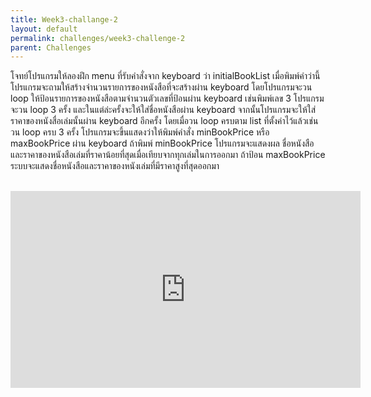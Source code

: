 ```yaml
---
title: Week3-challange-2
layout: default
permalink: challenges/week3-challenge-2
parent: Challenges
---
```



โจทย์โปรแกรมให้ลองฝึก
menu ที่รับคำสั่งจาก keyboard ว่า initialBookList เมื่อพิมพ์คำว่านี้โปรแกรมจะถามให้สร้างจำนวนรายการของหนังสือที่จะสร้างผ่าน keyboard โดยโปรแกรมจะวน loop ให้ป้อนรายการของหนังสือตามจำนวนตัวเลขที่ป้อนผ่าน keyboard เช่นพิมพ์เลข 3 โปรแกรมจะวน loop 3 ครั้ง และในแต่ล่ะครั้งจะให้ใส่ชื่อหนังสือผ่าน keyboard จากนั้นโปรแกรมจะให้ใส่ราคาของหนังสื่อเล่มนั้นผ่าน keyboard อีกครั้ง  โดยเมื่อวน loop ครบตาม list ที่ตั้งค่าไว้แล้วเช่นวน loop ครบ 3 ครั้ง โปรแกรมจะขึ้นแสดงว่าให้พิมพ์คำสั่ง minBookPrice หรือ maxBookPrice ผ่าน keyboard ถ้าพิมพ์ minBookPrice โปรแกรมจะแสดงผล ชื่อหนังสือและราคาของหนังสือเล่มที่ราคาน้อยที่สุดเมื่อเทียบจากทุกเล่มในการออกมา ถ้าป้อน maxBookPrice ระบบจะแสดงชื่อหนังสือและราคาของหนังเล่มที่มีราคาสูงที่สุดออกมา


<br>
<iframe width="560" height="315" src="https://www.youtube.com/embed/AJuZDKLknFk" title="YouTube video player" frameborder="0" allow="accelerometer; autoplay; clipboard-write; encrypted-media; gyroscope; picture-in-picture" allowfullscreen></iframe>